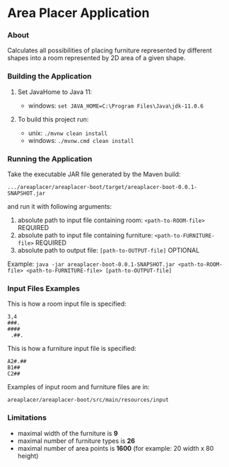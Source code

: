 # Area Placer Application

### About
Calculates all possibilities of placing furniture represented by different shapes 
into a room represented by 2D area of a given shape.

### Building the Application

1. Set JavaHome to Java 11:
    * windows: `set JAVA_HOME=C:\Program Files\Java\jdk-11.0.6`
    
2. To build this project run:
    * unix: `./mvnw clean install`
    * windows: `./mvnw.cmd clean install`

### Running the Application

Take the executable JAR file generated by the Maven build:

 `.../areaplacer/areaplacer-boot/target/areaplacer-boot-0.0.1-SNAPSHOT.jar`
 
and run it with following arguments:
1. absolute path to input file containing room: `<path-to-ROOM-file>`
REQUIRED
2. absolute path to input file containing furniture: `<path-to-FURNITURE-file>`
REQUIRED
3. absolute path to output file: `[path-to-OUTPUT-file]`
OPTIONAL

Example:
`java -jar areaplacer-boot-0.0.1-SNAPSHOT.jar <path-to-ROOM-file> <path-to-FURNITURE-file> [path-to-OUTPUT-file]`

### Input Files Examples

This is how a room input file  is specified:

`3,4`\
`###.`\
`####`\
` .##.`

This is how a furniture input file is specified:

`A2#.##`\
`B1##`\
`C2##`

Examples of input room and furniture files are in: 

`areaplacer/areaplacer-boot/src/main/resources/input`

### Limitations

* maximal width of the furniture is <b>9</b>
* maximal number of furniture types is <b>26</b>
* maximal number of area points is <b>1600</b> (for example: 20 width x 80 height)
